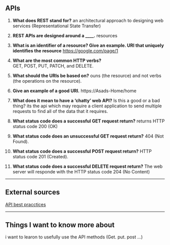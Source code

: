 ## APIs

1. **What does REST stand for?** 
an architectural approach to designing web services (Representational State Transfer)

2. **REST APIs are designed around a ____.** resources

3. **What is an identifier of a resource? Give an example. URI that uniquely identifies the resource** 
 https://google.com/page/1 

4. **What are the most common HTTP verbs?**  
GET, POST, PUT, PATCH, and DELETE.

5. **What should the URIs be based on?** 
ouns (the resource) and not verbs (the operations on the resource).

6. **Give an example of a good URI.**
 https://Asads-Home/home 

7. **What does it mean to have a ‘chatty’ web API?**
 Is this a good or a bad thing? its the api which may require a client application to send multiple requests to find all of the data that it requires.

8. **What status code does a successful GET request return?**
 returns HTTP status code 200 (OK)

9. **What status code does an unsuccessful GET request return?** 
404 (Not Found).

10. **What status code does a successful POST request return?** 
 HTTP status code 201 (Created).

11. **What status code does a successful DELETE request return?** 
The web server will responde with the HTTP status code 204 (No Content)

***
## External sources 

[API best pracctices](https://docs.microsoft.com/en-us/azure/architecture/best-practices/api-design)


***
 ## Things I want to know more about
i want to learon to usefully use the API methods (Get. put. post ...)

